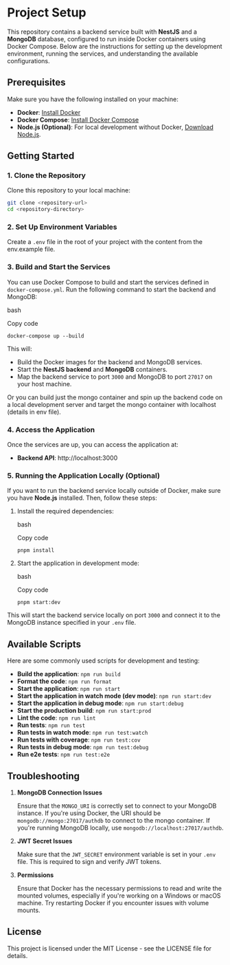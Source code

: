 # Project Setup

This repository contains a backend service built with **NestJS** and a **MongoDB** database, configured to run inside Docker containers using Docker Compose. Below are the instructions for setting up the development environment, running the services, and understanding the available configurations.

## Prerequisites

Make sure you have the following installed on your machine:

- **Docker**: [Install Docker](https://docs.docker.com/get-docker/)
- **Docker Compose**: [Install Docker Compose](https://docs.docker.com/compose/install/)
- **Node.js (Optional)**: For local development without Docker, [Download Node.js](https://nodejs.org/).

## Getting Started

### 1. Clone the Repository

Clone this repository to your local machine:

```bash
git clone <repository-url>
cd <repository-directory>
```

### 2. Set Up Environment Variables

Create a `.env` file in the root of your project with the content from the env.example file.

### 3. Build and Start the Services

You can use Docker Compose to build and start the services defined in `docker-compose.yml`. Run the following command to start the backend and MongoDB:

bash

Copy code

`docker-compose up --build`

This will:

-   Build the Docker images for the backend and MongoDB services.
-   Start the **NestJS backend** and **MongoDB** containers.
-   Map the backend service to port `3000` and MongoDB to port `27017` on your host machine.

Or you can build just the mongo container and spin up the backend code on a local development server and target the mongo container with localhost (details in env file).

### 4. Access the Application

Once the services are up, you can access the application at:

-   **Backend API**: http://localhost:3000

### 5. Running the Application Locally (Optional)

If you want to run the backend service locally outside of Docker, make sure you have **Node.js** installed. Then, follow these steps:

1.  Install the required dependencies:

    bash

    Copy code

    `pnpm install`

2.  Start the application in development mode:

    bash

    Copy code

    `pnpm start:dev`

This will start the backend service locally on port `3000` and connect it to the MongoDB instance specified in your `.env` file.

Available Scripts
-----------------

Here are some commonly used scripts for development and testing:

-   **Build the application**: `npm run build`
-   **Format the code**: `npm run format`
-   **Start the application**: `npm run start`
-   **Start the application in watch mode (dev mode)**: `npm run start:dev`
-   **Start the application in debug mode**: `npm run start:debug`
-   **Start the production build**: `npm run start:prod`
-   **Lint the code**: `npm run lint`
-   **Run tests**: `npm run test`
-   **Run tests in watch mode**: `npm run test:watch`
-   **Run tests with coverage**: `npm run test:cov`
-   **Run tests in debug mode**: `npm run test:debug`
-   **Run e2e tests**: `npm run test:e2e`

Troubleshooting
---------------

1.  **MongoDB Connection Issues**

    Ensure that the `MONGO_URI` is correctly set to connect to your MongoDB instance. If you're using Docker, the URI should be `mongodb://mongo:27017/authdb` to connect to the mongo container. If you're running MongoDB locally, use `mongodb://localhost:27017/authdb`.

2.  **JWT Secret Issues**

    Make sure that the `JWT_SECRET` environment variable is set in your `.env` file. This is required to sign and verify JWT tokens.

3.  **Permissions**

    Ensure that Docker has the necessary permissions to read and write the mounted volumes, especially if you're working on a Windows or macOS machine. Try restarting Docker if you encounter issues with volume mounts.

License
-------

This project is licensed under the MIT License - see the LICENSE file for details.